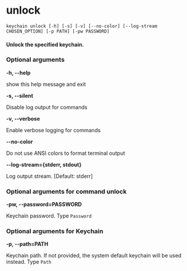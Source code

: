 
unlock
======


``keychain unlock [-h] [-s] [-v] [--no-color] [--log-stream CHOSEN_OPTION] [-p PATH] [-pw PASSWORD] ``
#### Unlock the specified keychain.

### Optional arguments


**-h, --help**

show this help message and exit

**-s, --silent**

Disable log output for commands

**-v, --verbose**

Enable verbose logging for commands

**--no-color**

Do not use ANSI colors to format terminal output

**--log-stream={stderr, stdout}**

Log output stream. [Default: stderr]
### Optional arguments for command unlock


**-pw, --password=PASSWORD**

Keychain password. Type `Password`
### Optional arguments for Keychain


**-p, --path=PATH**

Keychain path. If not provided, the system default keychain will be used instead. Type `Path`